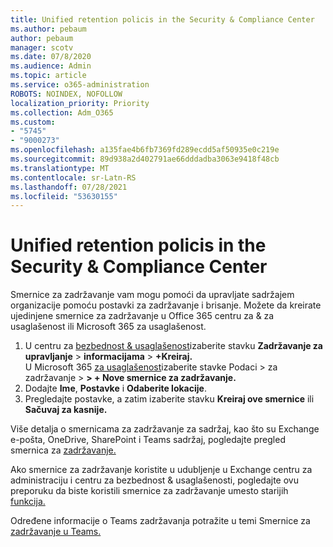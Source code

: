 ```yaml
---
title: Unified retention policis in the Security & Compliance Center
ms.author: pebaum
author: pebaum
manager: scotv
ms.date: 07/8/2020
ms.audience: Admin
ms.topic: article
ms.service: o365-administration
ROBOTS: NOINDEX, NOFOLLOW
localization_priority: Priority
ms.collection: Adm_O365
ms.custom:
- "5745"
- "9000273"
ms.openlocfilehash: a135fae4b6fb7369fd289ecdd5af50935e0c219e
ms.sourcegitcommit: 89d938a2d402791ae66dddadba3063e9418f48cb
ms.translationtype: MT
ms.contentlocale: sr-Latn-RS
ms.lasthandoff: 07/28/2021
ms.locfileid: "53630155"
---
```

# <a name="unified-retention-policies-in-the-security--compliance-center"></a>Unified retention policis in the Security & Compliance Center

Smernice za zadržavanje vam mogu pomoći da upravljate sadržajem organizacije pomoću postavki za zadržavanje i brisanje. Možete da kreirate ujedinjene smernice za zadržavanje u Office 365 centru za & za usaglašenost ili Microsoft 365 za usaglašenost. 

1. U centru za [bezbednost & usaglašenost](https://go.microsoft.com/fwlink/p/?linkid=2077143)izaberite stavku **Zadržavanje za upravljanje**  >  **informacijama**  >  **+Kreiraj.** <br/>
    U Microsoft 365 [za usaglašenost](https://go.microsoft.com/fwlink/p/?linkid=2077149)izaberite stavke Podaci > za zadržavanje   >  **> + Nove smernice za zadržavanje.**
2. Dodajte **Ime**, **Postavke** i **Odaberite lokacije**.
3. Pregledajte postavke, a zatim izaberite stavku **Kreiraj ove smernice** ili **Sačuvaj za kasnije.**  
      
Više detalja o smernicama za zadržavanje za sadržaj, kao što su Exchange e-pošta, OneDrive, SharePoint i Teams sadržaj, pogledajte pregled smernica za [zadržavanje.](https://go.microsoft.com/fwlink/?linkid=2127785)  
    
Ako smernice za zadržavanje koristite u udubljenje u Exchange centru za administraciju i centru za bezbednost & usaglašenosti, pogledajte ovu preporuku da biste koristili smernice za zadržavanje umesto starijih [funkcija.](/microsoft-365/compliance/retention-policies#use-a-retention-policy-instead-of-older-features)  
    
Određene informacije o Teams zadržavanja potražite u temi Smernice za [zadržavanje u Teams.](/microsoftteams/retention-policies)
